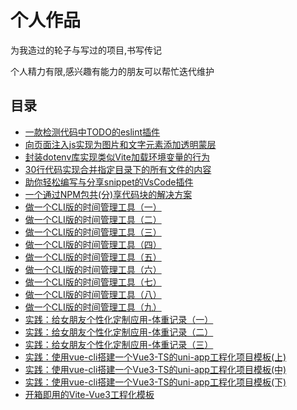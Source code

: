 # 个人作品
为我造过的轮子与写过的项目,书写传记

个人精力有限,感兴趣有能力的朋友可以帮忙迭代维护

## 目录
* [一款检测代码中TODO的eslint插件](./eslint-plugin-todo-ddl.md)
* [向页面注入js实现为图片和文字元素添加透明蒙层](./js-cover.md)
* [封装dotenv库实现类似Vite加载环境变量的行为](./loadEnv.md)
* [30行代码实现合并指定目录下的所有文件的内容](./mergefile.md)
* [助你轻松编写与分享snippet的VsCode插件](./share-snippets.md)
* [一个通过NPM包共(分)享代码块的解决方案](./snippets.md)
* [做一个CLI版的时间管理工具（一）](./time-tools-1.md)
* [做一个CLI版的时间管理工具（二）](./time-tools-2.md)
* [做一个CLI版的时间管理工具（三）](./time-tools-3.md)
* [做一个CLI版的时间管理工具（四）](./time-tools-4.md)
* [做一个CLI版的时间管理工具（五）](./time-tools-5.md)
* [做一个CLI版的时间管理工具（六）](./time-tools-6.md)
* [做一个CLI版的时间管理工具（七）](./time-tools-7.md)
* [做一个CLI版的时间管理工具（八）](./time-tools-8.md)
* [做一个CLI版的时间管理工具（九）](./time-tools-9.md)
* [实践：给女朋友个性化定制应用-体重记录（一）](./timeLover-1.md)
* [实践：给女朋友个性化定制应用-体重记录（二）](./timeLover-2.md)
* [实践：给女朋友个性化定制应用-体重记录（三）](./timeLover-3.md)
* [实践：使用vue-cli搭建一个Vue3-TS的uni-app工程化项目模板(上)](./uni-vue3-cli_1.md)
* [实践：使用vue-cli搭建一个Vue3-TS的uni-app工程化项目模板(中)](./uni-vue3-cli_2.md)
* [实践：使用vue-cli搭建一个Vue3-TS的uni-app工程化项目模板(下)](./uni-vue3-cli_3.md)
* [开箱即用的Vite-Vue3工程化模板](./vite-vue3-template.md)

<tongji/>